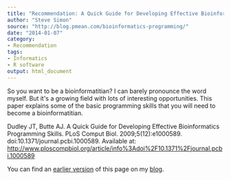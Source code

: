 ```yaml
---
title: "Recommendation: A Quick Guide for Developing Effective Bioinformatics Programming Skills"
author: "Steve Simon"
source: "http://blog.pmean.com/bioinformatics-programming/"
date: "2014-01-07"
category: 
- Recommendation
tags:
- Informatics
- R software
output: html_document
---
```


So you want to be a bioinformatitian? I can barely pronounce the word
myself. But it's a growing field with lots of interesting opportunities.
This paper explains some of the basic programming skills that you will
need to become a bioinformatitian.

<!---More--->

Dudley JT, Butte AJ. A Quick Guide for Developing Effective
Bioinformatics Programming Skills. PLoS Comput Biol.
2009;5(12):e1000589. doi:10.1371/journal.pcbi.1000589. Available at:
<http://www.ploscompbiol.org/article/info%3Adoi%2F10.1371%2Fjournal.pcbi.1000589>

You can find an [earlier version][sim1] of this page on my [blog][sim2].

[sim1]: http://blog.pmean.com/bioinformatics-programming/
[sim2]: http://blog.pmean.com




